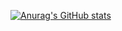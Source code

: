 [![Anurag's GitHub stats](https://github-readme-stats.vercel.app/api?sjy9428=anuraghazra)](https://github.com/anuraghazra/github-readme-stats)


<!--
**sjy9428/sjy9428** is a ✨ _special_ ✨ repository because its `README.md` (this file) appears on your GitHub profile.

Here are some ideas to get you started:

- 🔭 I’m currently working on ...
- 🌱 I’m currently learning ...
- 👯 I’m looking to collaborate on ...
- 🤔 I’m looking for help with ...
- 💬 Ask me about ...
- 📫 How to reach me: ...
- 😄 Pronouns: ...
- ⚡ Fun fact: ...
-->
